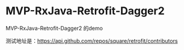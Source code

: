 # MVP-RxJava-Retrofit-Dagger2

MVP-RxJava-Retrofit-Dagger2  的demo

测试地址是：https://api.github.com/repos/square/retrofit/contributors  
